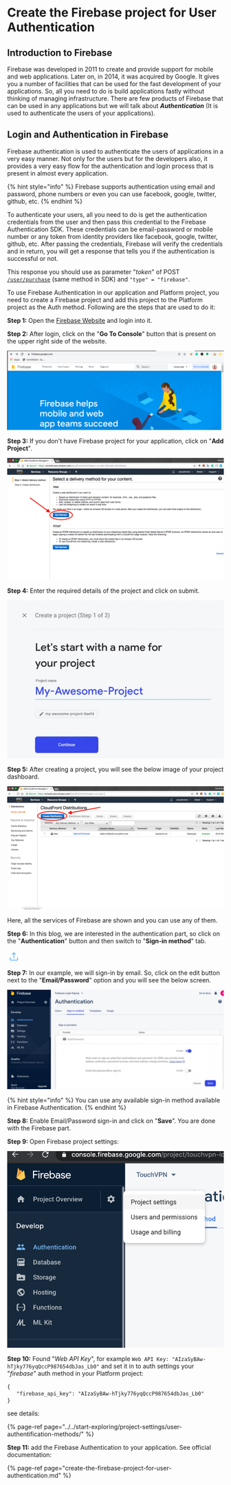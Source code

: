 # Create the Firebase project for User Authentication

## Introduction to Firebase

Firebase was developed in 2011 to create and provide support for mobile and web applications. Later on, in 2014, it was acquired by Google. It gives you a number of facilities that can be used for the fast development of your applications. So, all you need to do is build applications fastly without thinking of managing infrastructure. There are few products of Firebase that can be used in any applications but we will talk about _**Authentication**_ \(It is used to authenticate the users of your applications\).

## **Login and Authentication in Firebase**

Firebase authentication is used to authenticate the users of applications in a very easy manner. Not only for the users but for the developers also, it provides a very easy flow for the authentication and login process that is present in almost every application.

{% hint style="info" %}
Firebase supports authentication using email and password, phone numbers or even you can use facebook, google, twitter, github, etc.
{% endhint %}

To authenticate your users, all you need to do is get the authentication credentials from the user and then pass this credential to the Firebase Authentication SDK. These credentials can be email-password or mobile number or any token from identity providers like facebook, google, twitter, github, etc. After passing the credentials, Firebase will verify the credentials and in return, you will get a response that tells you if the authentication is successful or not.

This response you should use as parameter "_token_" of POST [`/user/purchase`](https://backend.northghost.com/doc/user/index.html#!/user-controller/sendPurchase) \(same method in SDK\) and `"type" = "firebase"`.

To use Firebase Authentication in our application and Platform project, you need to create a Firebase project and add this project to the Platform project as the Auth method. Following are the steps that are used to do it:

**Step 1:** Open the [Firebase Website](https://firebase.google.com/) and login into it.

**Step 2:** After login, click on the "**Go To Console**" button that is present on the upper right side of the website.

![](../../.gitbook/assets/image%20%2828%29.png)

**Step 3:** If you don't have Firebase project for your application, click on "**Add Project**".

![](../../.gitbook/assets/image%20%281%29.png)

**Step 4:** Enter the required details of the project and click on submit.

![](../../.gitbook/assets/image%20%2810%29.png)

**Step 5:** After creating a project, you will see the below image of your project dashboard.

![](../../.gitbook/assets/image%20%282%29.png)

Here, all the services of Firebase are shown and you can use any of them.

**Step 6:** In this blog, we are interested in the authentication part, so click on the "**Authentication**" button and then switch to "**Sign-in method**" tab.

![](../../.gitbook/assets/image%20%2814%29.png)

**Step 7:** In our example, we will sign-in by email. So, click on the edit button next to the "**Email/Password**" option and you will see the below screen.

![](../../.gitbook/assets/image%20%2821%29.png)

{% hint style="info" %}
You can use any available sign-in method available in Firebase Authentication.
{% endhint %}

**Step 8:** Enable Email/Password sign-in and click on "**Save**". You are done with the Firebase part.

**Step 9:** Open Firebase project settings:

 

![](../../.gitbook/assets/image%20%2811%29.png)

**Step 10:** Found "_Web API Key_", for example  `Web API Key: "AIzaSyBAw-hTjky776yqQccP987654dbJas_Lb0"` and set it in to auth settings your "_firebase_" auth method in your Platform project:

```text
{
   "firebase_api_key": "AIzaSyBAw-hTjky776yqQccP987654dbJas_Lb0"
}
```

see details:

{% page-ref page="../../start-exploring/project-settings/user-authentification-methods/" %}

**Step 11:** add the Firebase Authentication to your application. See official documentation:

{% page-ref page="create-the-firebase-project-for-user-authentication.md" %}




